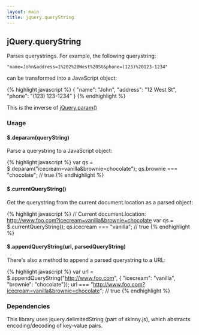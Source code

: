 ```yaml
---
layout: main
title: jquery.queryString
---
```


## jQuery.queryString

Parses querystrings. For example, the following querystring:

    "name=John&address=1%202%20West%20St&phone=(123)%20123-1234"

can be transformed into a JavaScript object:

{% highlight javascript %}
    {
        "name": "John",
        "address": "12 West St",
        "phone": "(123) 123-1234"
    }
{% endhighlight %}

This is the inverse of [jQuery.param()](http://api.jquery.com/jQuery.param/)

### Usage

#### $.deparam(queryString)
Parse a querystring to a JavaScript object:

{% highlight javascript %}
    var qs = $.deparam("icecream=vanilla&brownie=chocolate");
    qs.brownie === "chocolate";  // true
{% endhighlight %}

#### $.currentQueryString()
Get the querystring from the current document.location as a parsed object:

{% highlight javascript %}
    // Current document.location: http://www.foo.com?icecream=vanilla&brownie=chocolate
    var qs = $.currentQueryString();
    qs.icecream === "vanilla"; // true
{% endhighlight %}

#### $.appendQueryString(url, parsedQueryString)
There's also a method to append a parsed querystring to a URL:

{% highlight javascript %}
    var url = $.appendQueryString("http://www.foo.com", { "icecream": "vanilla", "brownie": "chocolate"});
    url === "http://www.foo.com?icecream=vanilla&brownie=chocolate";  // true
{% endhighlight %}

### Dependencies
This library uses jquery.delimitedString (part of skinny.js), which abstracts encoding/decoding of key-value pairs.
